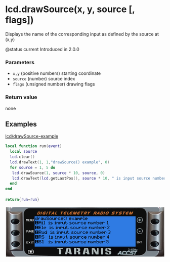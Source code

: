 # lcd.drawSource\(x, y, source \[, flags\]\)

Displays the name of the corresponding input as defined by the source at \(x,y\)

@status current Introduced in 2.0.0

### Parameters

* `x,y` \(positive numbers\) starting coordinate
* `source` \(number\) source index
* `flags` \(unsigned number\) drawing flags

### Return value

none

## Examples

[lcd/drawSource-example](https://raw.githubusercontent.com/opentx/lua-reference-guide/opentx_2.2/lcd/drawSource-example.lua)

```lua
local function run(event)
  local source
  lcd.clear()
  lcd.drawText(1, 1,"drawSource() example", 0)
  for source = 1, 5 do
   lcd.drawSource(1, source * 10, source, 0)
   lcd.drawText(lcd.getLastPos(), source * 10, " is input source number " .. source)
  end
end

return{run=run}
```

![](../../.gitbook/assets/drawSource-example.png)

